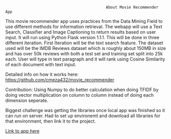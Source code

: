 <!-- ---
# View.
#   1 = List
#   2 = Compact
#   3 = Card
view: 2

# Optional header image (relative to `static/img/` folder).
header:
  caption: "Movie Recommender App"
  image: ""
--- -->

                                                About Movie Recommender App

This movie recommender app uses practices from the Data Mining Field to use different methods for information retrieval. The webapp will use a Text Search, Classifier and Image Captioning to return results based on user input. It will run using Python Flask version 1.1.1. This will be done in three different iteration. First Iteration will be the text search feature. The dataset used will be the IMDB Reviews dataset which is roughly about 150MB in size and has over 50k reviews with both a test set and training set split into 25k each. User will type in text paragraph and it will rank using Cosine Similarity of each document with text input.


Detailed info on how it works here: https://github.com/cmeza432/movie_recommender


Contribution: Using Numpy to do better calculation when doing TFIDF by doing vector multiplication on column to column
instead of doing each dimension seperate.


Biggest challenge was getting the libraries once local app was finished so it can run on server. Had to set up environemt and download all libraries for that environment, then link it to the project.


[Link to app here](http://cmeza432.pythonanywhere.com)

